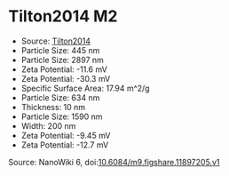 <a name="material" />

# Tilton2014 M2
<script type="application/ld+json">
  {
    "@context": "https://schema.org/",
    "@type": "ChemicalSubstance",
    "@id": "https://egonw.github.io/nanowiki/nanowiki439.html#material",
    "http://purl.org/dc/terms/conformsTo":
      {
        "@type": "CreativeWork",
        "@id": "https://bioschemas.org/profiles/ChemicalSubstance/0.4-RELEASE/"
      },
    "identfier": "439",
    "name": "Tilton2014 M2",
    "url": "https://egonw.github.io/nanowiki/nanowiki439.html#material",
    "sameAs": "http://127.0.0.1/mediawiki/index.php/Special:URIResolver/Tilton2014_M2"
  }
</script>


* Source: [Tilton2014](articleTilton2014.md)
* Particle Size: 445 nm
* Particle Size: 2897 nm
* Zeta Potential: -11.6 mV
* Zeta Potential: -30.3 mV
* Specific Surface Area: 17.94 m^2/g
* Particle Size: 634 nm
* Thickness: 10 nm
* Particle Size: 1590 nm
* Width: 200 nm
* Zeta Potential: -9.45 mV
* Zeta Potential: -12.7 mV


Source: NanoWiki 6, doi:[10.6084/m9.figshare.11897205.v1](https://doi.org/10.6084/m9.figshare.11897205.v1)
